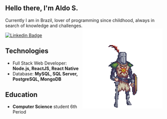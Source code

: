 <h2>Hello there, I'm Aldo S.</h2>
Currently I am in Brazil, lover of programming since childhood, always in search of knowledge and challenges. 
<br />

<img align='right' src='https://github.com/devilzcore/devilzcore/blob/master/_img/darksouls.gif?raw=true'>

[![Linkedin Badge](https://img.shields.io/badge/-Aldo%20Silva-blue?style=flat-square&logo=Linkedin&logoColor=white&link=https://www.linkedin.com/in/imalduos/)](https://www.linkedin.com/in/imalduos/)

## Technologies
- Full Stack Web Developer: **Node.js, ReactJS, React Native**
- Database: **MySQL, SQL Server, PostgreSQL, MongoDB**

## Education
- **Computer Science** student 6th Period
